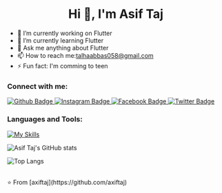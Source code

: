  <h1 align="center">Hi 👋, I'm Asif Taj</h1>

- 🔭 I’m currently working on Flutter
- 🌱 I’m currently learning Flutter
- 💬 Ask me anything about Flutter 
- 📫 How to reach me:talhaabbas058@gmail.com
- ⚡ Fun fact: I'm comming to teen
  
### Connect with me:
<div id="badges">
  <a href="https://github.com/TalhaAbbas-code">
    <img src="https://img.shields.io/badge/Github-white?style=for-the-badge&logo=Github&logoColor=black" alt="Github Badge"/>
  </a>
   <a href="https://https://www.instagram.com/talha._.abas?igsh=d2Vkd3poeHhleWR1">
    <img src="https://img.shields.io/badge/Instagram-purple?style=for-the-badge&logo=instagram&logoColor=white" alt="Instagram Badge"/>
  </a>
   <a href="https://https://www.facebook.com/tallah.abbas.3?mibextid=ZbWKwL">
    <img src="https://img.shields.io/badge/Facebook-blue?style=for-the-badge&logo=facebook&logoColor=white" alt="Facebook Badge"/>
  </a>
   <a href="https:/[/twitter.com/axiftaj](https://x.com/TalhaAb38957512?s=09)">
    <img src="https://img.shields.io/badge/Twitter-blue?style=for-the-badge&logo=twitter&logoColor=white" alt="Twitter Badge"/>
  </a>
</div>

### Languages and Tools:
[![My Skills](https://skillicons.dev/icons?i=flutter,dart,firebase,github,git,figma,xd&perline=5)](https://skillicons.dev)

![Asif Taj's GitHub stats](https://github-readme-stats.vercel.app/api?username=TalhaAbbas-code&show_icons=true&theme=dark)

![Top Langs](https://github-readme-stats.vercel.app/api/top-langs/?username=TalhaAbbas-code&theme=dark)


<br>
⭐️ From [axiftaj](https://github.com/axiftaj)
